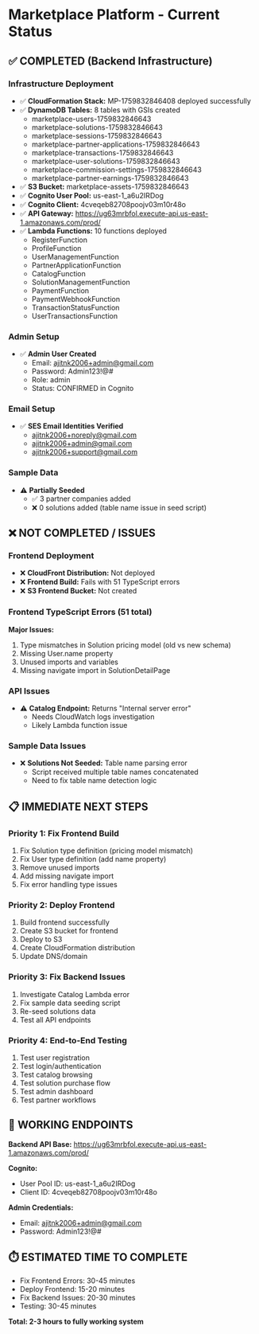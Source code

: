# Marketplace Platform - Current Status

## ✅ COMPLETED (Backend Infrastructure)

### Infrastructure Deployment
- ✅ **CloudFormation Stack:** MP-1759832846408 deployed successfully
- ✅ **DynamoDB Tables:** 8 tables with GSIs created
  - marketplace-users-1759832846643
  - marketplace-solutions-1759832846643
  - marketplace-sessions-1759832846643
  - marketplace-partner-applications-1759832846643
  - marketplace-transactions-1759832846643
  - marketplace-user-solutions-1759832846643
  - marketplace-commission-settings-1759832846643
  - marketplace-partner-earnings-1759832846643
- ✅ **S3 Bucket:** marketplace-assets-1759832846643
- ✅ **Cognito User Pool:** us-east-1_a6u2IRDog
- ✅ **Cognito Client:** 4cveqeb82708poojv03m10r48o
- ✅ **API Gateway:** https://ug63mrbfol.execute-api.us-east-1.amazonaws.com/prod/
- ✅ **Lambda Functions:** 10 functions deployed
  - RegisterFunction
  - ProfileFunction
  - UserManagementFunction
  - PartnerApplicationFunction
  - CatalogFunction
  - SolutionManagementFunction
  - PaymentFunction
  - PaymentWebhookFunction
  - TransactionStatusFunction
  - UserTransactionsFunction

### Admin Setup
- ✅ **Admin User Created**
  - Email: ajitnk2006+admin@gmail.com
  - Password: Admin123!@#
  - Role: admin
  - Status: CONFIRMED in Cognito

### Email Setup
- ✅ **SES Email Identities Verified**
  - ajitnk2006+noreply@gmail.com
  - ajitnk2006+admin@gmail.com
  - ajitnk2006+support@gmail.com

### Sample Data
- ⚠️ **Partially Seeded**
  - ✅ 3 partner companies added
  - ❌ 0 solutions added (table name issue in seed script)

## ❌ NOT COMPLETED / ISSUES

### Frontend Deployment
- ❌ **CloudFront Distribution:** Not deployed
- ❌ **Frontend Build:** Fails with 51 TypeScript errors
- ❌ **S3 Frontend Bucket:** Not created

### Frontend TypeScript Errors (51 total)

**Major Issues:**
1. Type mismatches in Solution pricing model (old vs new schema)
2. Missing User.name property
3. Unused imports and variables
4. Missing navigate import in SolutionDetailPage

### API Issues
- ⚠️ **Catalog Endpoint:** Returns "Internal server error"
  - Needs CloudWatch logs investigation
  - Likely Lambda function issue

### Sample Data Issues
- ❌ **Solutions Not Seeded:** Table name parsing error
  - Script received multiple table names concatenated
  - Need to fix table name detection logic

## 📋 IMMEDIATE NEXT STEPS

### Priority 1: Fix Frontend Build
1. Fix Solution type definition (pricing model mismatch)
2. Fix User type definition (add name property)
3. Remove unused imports
4. Add missing navigate import
5. Fix error handling type issues

### Priority 2: Deploy Frontend
1. Build frontend successfully
2. Create S3 bucket for frontend
3. Deploy to S3
4. Create CloudFormation distribution
5. Update DNS/domain

### Priority 3: Fix Backend Issues
1. Investigate Catalog Lambda error
2. Fix sample data seeding script
3. Re-seed solutions data
4. Test all API endpoints

### Priority 4: End-to-End Testing
1. Test user registration
2. Test login/authentication
3. Test catalog browsing
4. Test solution purchase flow
5. Test admin dashboard
6. Test partner workflows

## 🎯 WORKING ENDPOINTS

**Backend API Base:** https://ug63mrbfol.execute-api.us-east-1.amazonaws.com/prod/

**Cognito:**
- User Pool ID: us-east-1_a6u2IRDog
- Client ID: 4cveqeb82708poojv03m10r48o

**Admin Credentials:**
- Email: ajitnk2006+admin@gmail.com
- Password: Admin123!@#

## ⏱️ ESTIMATED TIME TO COMPLETE

- Fix Frontend Errors: 30-45 minutes
- Deploy Frontend: 15-20 minutes
- Fix Backend Issues: 20-30 minutes
- Testing: 30-45 minutes

**Total: 2-3 hours to fully working system**
